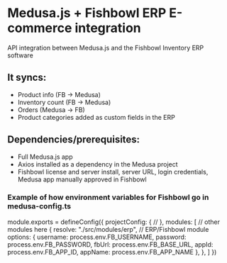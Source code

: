 # Medusa.js + Fishbowl ERP E-commerce integration
API integration between Medusa.js and the Fishbowl Inventory ERP software

## It syncs:
- Product info (FB -> Medusa)
- Inventory count (FB -> Medusa)
- Orders (Medusa -> FB)
- Product categories added as custom fields in the ERP

## Dependencies/prerequisites:
- Full Medusa.js app
- Axios installed as a dependency in the Medusa project
- Fishbowl license and server install, server URL, login credentials, Medusa app manually approved in Fishbowl

### Example of how environment variables for Fishbowl go in medusa-config.ts
module.exports = defineConfig({
  projectConfig: {
    // 
  },
  modules: [
    // other modules here
    {
      resolve: "./src/modules/erp",     // ERP/Fishbowl module
      options: {
        username: process.env.FB_USERNAME,
        password: process.env.FB_PASSWORD,
        fbUrl: process.env.FB_BASE_URL,
        appId: process.env.FB_APP_ID,
        appName: process.env.FB_APP_NAME
      },
    },
  ]
})